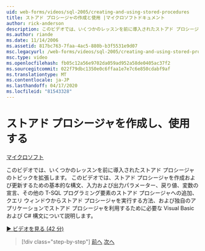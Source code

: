 ```yaml
---
uid: web-forms/videos/sql-2005/creating-and-using-stored-procedures
title: ストアド プロシージャの作成と使用 |マイクロソフトドキュメント
author: rick-anderson
description: このビデオでは、いくつかのレッスンを前に導入されたストアド プロシージャのトピックを拡張します。 このビデオでは、作成および更新するための基本的な構文について説明します。
ms.author: riande
ms.date: 11/14/2006
ms.assetid: 817bc763-7faa-4ac5-880b-b3f5531e9d07
msc.legacyurl: /web-forms/videos/sql-2005/creating-and-using-stored-procedures
msc.type: video
ms.openlocfilehash: fb05c12a56e9702da059ad952a58de0405ac37f2
ms.sourcegitcommit: 022f79dbc1350e0c6ffaa1e7e7c6e850cdabf9af
ms.translationtype: MT
ms.contentlocale: ja-JP
ms.lasthandoff: 04/17/2020
ms.locfileid: "81543328"
---
```

# <a name="creating-and-using-stored-procedures"></a>ストアド プロシージャを作成し、使用する

[マイクロソフト](https://github.com/microsoft)

このビデオでは、いくつかのレッスンを前に導入されたストアド プロシージャのトピックを拡張します。 このビデオでは、ストアド プロシージャを作成および更新するための基本的な構文、入力および出力パラメーター、戻り値、変数の宣言、その他の T-SQL プログラミング要素のストアド プロシージャへの追加、クエリ ウィンドウからストアド プロシージャを実行する方法、および独自のアプリケーションでストアド プロシージャを利用するために必要な Visual Basic および C# 構文について説明します。

[&#9654; ビデオを見る (42 分)](https://channel9.msdn.com/Blogs/ASP-NET-Site-Videos/creating-and-using-stored-procedures)

> [!div class="step-by-step"]
> [前へ](building-and-customizing-reports-in-business-intelligence-development-studio.md)
> [次へ](enabling-full-text-search-in-your-text-data.md)
